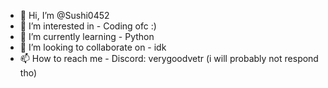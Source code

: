 - 👋 Hi, I’m @Sushi0452
- 👀 I’m interested in - Coding ofc :)
- 🌱 I’m currently learning - Python
- 💞️ I’m looking to collaborate on - idk
- 📫 How to reach me - Discord: verygoodvetr (i will probably not respond tho)
